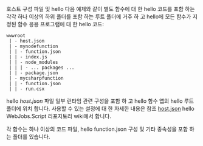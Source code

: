 
호스트 구성 파일 및 hello 다음 예제와 같이 별도 함수에 대 한 hello 코드를 포함 하는 각각 하나 이상의 하위 폴더를 포함 하는 루트 폴더에 거주 하 고 hello에 모든 함수가 지정된 함수 응용 프로그램에 대 한 hello 코드:

```
wwwroot
 | - host.json
 | - mynodefunction
 | | - function.json
 | | - index.js
 | | - node_modules
 | | | - ... packages ...
 | | - package.json
 | - mycsharpfunction
 | | - function.json
 | | - run.csx
```

hello *host.json* 파일 일부 런타임 관련 구성을 포함 하 고 hello 함수 앱의 hello 루트 폴더에 위치 합니다. 사용할 수 있는 설정에 대 한 자세한 내용은 참조 [host.json](https://github.com/Azure/azure-webjobs-sdk-script/wiki/host.json) hello WebJobs.Script 리포지토리 wiki에서 합니다.

각 함수는 하나 이상의 코드 파일, hello function.json 구성 및 기타 종속성을 포함 하는 폴더를 있습니다.


